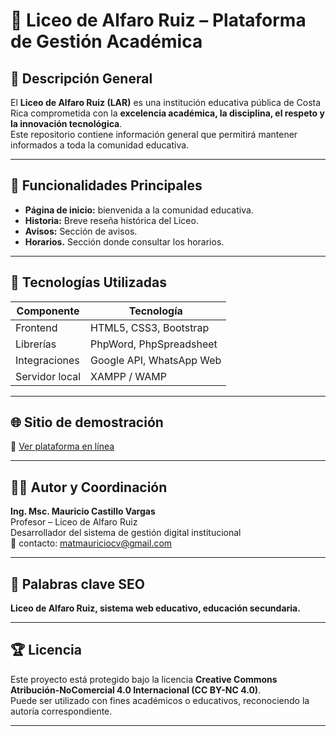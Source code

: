 # 🏫 Liceo de Alfaro Ruiz – Plataforma de Gestión Académica


## 📘 Descripción General
El **Liceo de Alfaro Ruiz (LAR)** es una institución educativa pública de Costa Rica comprometida con la **excelencia académica, la disciplina, el respeto y la innovación tecnológica**.  
Este repositorio contiene información general que permitirá mantener informados a toda la comunidad educativa.

---

## 🚀 Funcionalidades Principales
- **Página de inicio:** bienvenida a la comunidad educativa.  
- **Historia:** Breve reseña histórica del Liceo.  
- **Avisos:** Sección de avisos.  
- **Horarios.**  Sección donde consultar los horarios.
---

## 🧰 Tecnologías Utilizadas
| Componente | Tecnología |
|-------------|-------------|
| Frontend | HTML5, CSS3, Bootstrap |
| Librerías | PhpWord, PhpSpreadsheet |
| Integraciones | Google API, WhatsApp Web |
| Servidor local | XAMPP / WAMP |

---

## 🌐 Sitio de demostración
🔗 [Ver plataforma en línea](liceo_de_alfaro_ruiz.github.io/index.html)  

---

## 👨‍🏫 Autor y Coordinación
**Ing. Msc. Mauricio Castillo Vargas**  
Profesor – Liceo de Alfaro Ruiz  
Desarrollador del sistema de gestión digital institucional  
📧 contacto: matmauriciocv@gmail.com  

---

## 🧩 Palabras clave SEO
**Liceo de Alfaro Ruiz, sistema web educativo, educación secundaria.**

---

## 🏆 Licencia
Este proyecto está protegido bajo la licencia **Creative Commons Atribución-NoComercial 4.0 Internacional (CC BY-NC 4.0)**.  
Puede ser utilizado con fines académicos o educativos, reconociendo la autoría correspondiente.  

---



